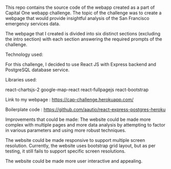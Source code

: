 This repo contains the source code of the webapp created as a part of Capital One webapp challenge. The topic of the challenge was to create a webpage that would provide insightful analysis of the San Francisco emergency services data.

The webpage that I created is divided into six distinct sections (excluding the intro section) with each section answering the required prompts of the challenge. 

Technology used:

For this challenge, I decided to use React JS with Express backend and PostgreSQL database service.

Libraries used:

react-chartsjs-2
google-map-react
react-fullpagejs
react-bootstrap


Link to my webpage : https://cap-challenge.herokuapp.com/

Boilerplate code : https://github.com/aautio/react-express-postgres-heroku

Improvements that could be made: The website could be made more complex with multiple pages and more data analysis by attempting to factor in various parameters and using more robust techniques.

The website could be made responsive to support multiple screen resolution. Currently, the website uses bootstrap grid layout, but as per testing, it still fails to support specific screen resolutions.

The website could be made more user interactive and appealing.



